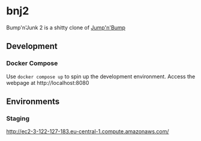 # bnj2

Bump'n'Junk 2 is a shitty clone of [Jump'n'Bump](https://en.wikipedia.org/wiki/Jump_%27n_Bump)

## Development

### Docker Compose

Use `docker compose up` to spin up the development environment. Access the webpage at http://localhost:8080

## Environments

### Staging

http://ec2-3-122-127-183.eu-central-1.compute.amazonaws.com/
